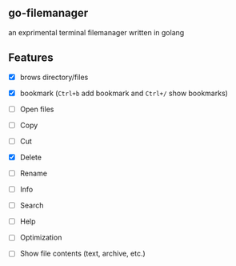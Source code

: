 ## go-filemanager
 an exprimental terminal filemanager written in golang

## Features

- [X] brows directory/files
- [X] bookmark (`Ctrl+b` add bookmark and `Ctrl+/` show bookmarks)
- [ ] Open files
- [ ] Copy  
- [ ] Cut
- [X] Delete 
- [ ] Rename
- [ ] Info
- [ ] Search
- [ ] Help
- [ ] Optimization
- [ ] Show file contents (text, archive, etc.)

